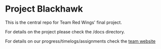 Project Blackhawk
===

This is the central repo for Team Red Wings' final project.

For details on the project please check the /docs directory.

For details on our progress/timelogs/assignments check the [team website](http://snoopy.rlc.manhattan.edu/~aoliveira01.student/soft_eng)
